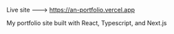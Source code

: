 Live site ---> https://an-portfolio.vercel.app

My portfolio site built with React, Typescript, and Next.js
